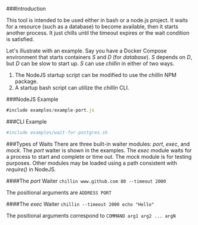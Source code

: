 ###Introduction

This tool is intended to be used either in bash or a node.js project. It waits for a resource
(such as a database) to become available, then it starts another process. It just chills until
the timeout expires or the wait condition is satisfied.

Let's illustrate with
an example. Say you have a Docker Compose environment that starts containers _S_ and _D_ (for _database_).
_S_ depends on _D_, but _D_ can be slow to start up. _S_ can use _chillin_ in either of two ways.

1. The NodeJS startup script can be modified to use the _chillin_ NPM package.
2. A startup bash script can utilize the _chillin_ CLI.

###NodeJS Example

```javascript
#include examples/example-port.js
```

###CLI Example
```bash
#include examples/wait-for-postgres.sh
```

###Types of Waits
There are three built-in waiter modules: _port_, _exec_, and _mock_. The _port_ waiter is shown in the examples. The
_exec_ module waits for a process to start and complete or time out. The _mock_ module is for testing purposes. Other
modules may be loaded using a path consistent with _require()_ in NodeJS.

####The _port_ Waiter
`chillin www.github.com 80 --timeout 2000`

The positional arguments are `ADDRESS PORT`

####The _exec_ Waiter
`chillin --timeout 2000 echo "Hello"`

The positional arguments correspond to `COMMAND arg1 arg2 ... argN`

